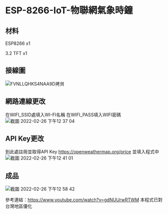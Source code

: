 # ESP-8266-IoT-物聯網氣象時鐘

## 材料
ESP8266 x1

3.2 TFT x1

## 接線圖
![FVNLLQHKS4NAA9D拷貝](https://user-images.githubusercontent.com/93476768/155829065-95021cb8-2ee9-4fdf-ba8d-38fe3a49fe5e.jpg)

## 網路連線更改
在WIFI_SSID處填入WI-FI名稱
在WIFI_PASS填入WIFI密碼
![截圖 2022-02-26 下午12 37 04](https://user-images.githubusercontent.com/93476768/155829166-85f55a8b-5b13-4393-b537-0bc5449a969a.png)

## API Key更改
到此處註冊並取得API Key https://openweathermap.org/price
並填入程式中
![截圖 2022-02-26 下午12 41 01](https://user-images.githubusercontent.com/93476768/155829254-30952f2b-5c70-4b14-969b-5527129d4b59.png)

## 成品
![截圖 2022-02-26 下午12 58 42](https://user-images.githubusercontent.com/93476768/155829843-35ae4ce8-026d-41ac-8464-6441d9489afd.png)

參考連結：https://www.youtube.com/watch?v=gdNUUrwRTWM
本程式已對台灣地區優化
